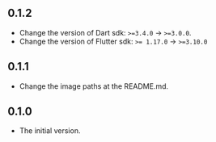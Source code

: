 ## 0.1.2

- Change the version of Dart sdk: `>=3.4.0` -> `>=3.0.0`.
- Change the version of Flutter sdk: `>= 1.17.0` -> `>=3.10.0`

## 0.1.1

- Change the image paths at the README.md.

## 0.1.0

- The initial version.
